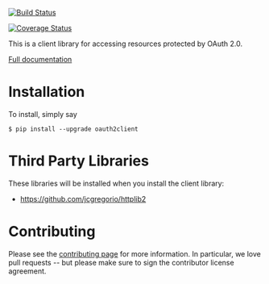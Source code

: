 [![Build Status](https://travis-ci.org/google/oauth2client.svg?branch=master)](https://travis-ci.org/google/oauth2client)

[![Coverage Status](https://img.shields.io/coveralls/google/oauth2client.svg)](https://coveralls.io/r/google/oauth2client?branch=master)

This is a client library for accessing resources protected by OAuth 2.0.

[Full documentation](http://google.github.io/oauth2client/)

Installation
============

To install, simply say

    $ pip install --upgrade oauth2client


Third Party Libraries
=====================

These libraries will be installed when you install the client library:

* https://github.com/jcgregorio/httplib2

Contributing
============

Please see the
[contributing page](http://google.github.io/oauth2client/contributing.html)
for more information. In particular, we love pull requests -- but please make
sure to sign the contributor license agreement.

